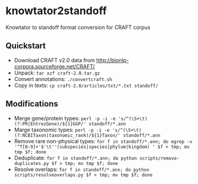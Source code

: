 # knowtator2standoff

Knowtator to standoff format conversion for CRAFT corpus

## Quickstart

* Download CRAFT v2.0 data from http://bionlp-corpora.sourceforge.net/CRAFT/
* Unpack: `tar xzf craft-2.0.tar.gz`
* Convert annotations: `./convertcraft.sh`
* Copy in texts: `cp craft-2.0/articles/txt/*.txt standoff/`

## Modifications

* Merge gene/protein types: `perl -p -i -e 's/^(\S+\t)(?:PR|EntrezGene)/${1}GGP/' standoff/*.ann`
* Marge taxonomic types: `perl -p -i -e 's/^(\S+\t)(?:NCBITaxon|taxonomic_rank)/${1}Taxon/' standoff/*.ann`
* Remove rare non-physical types: `for f in standoff/*.ann; do egrep -v '^T[0-9]+'$'\t''(subspecies|species|phylum|kingdom) ' $f > tmp; mv tmp $f; done`
* Deduplicate: `for f in standoff/*.ann; do python scripts/remove-duplicates.py $f > tmp; mv tmp $f; done`
* Resolve overlaps: `for f in standoff/*.ann; do python scripts/resolveoverlaps.py $f > tmp; mv tmp $f; done`
